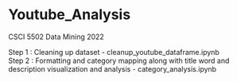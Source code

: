 # Youtube_Analysis
CSCI 5502 Data Mining 2022


Step 1 : Cleaning up dataset -  cleanup_youtube_dataframe.ipynb <br>
Step 2 : Formatting and category mapping along with title word and description visualization and analysis - category_analysis.ipynb
